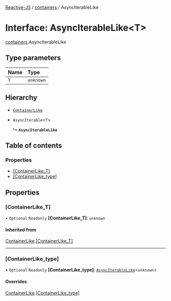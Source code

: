 [Reactive-JS](../README.md) / [containers](../modules/containers.md) / AsyncIterableLike

# Interface: AsyncIterableLike<T\>

[containers](../modules/containers.md).AsyncIterableLike

## Type parameters

| Name | Type |
| :------ | :------ |
| `T` | `unknown` |

## Hierarchy

- [`ContainerLike`](containers.ContainerLike.md)

- `AsyncIterable`<`T`\>

  ↳ **`AsyncIterableLike`**

## Table of contents

### Properties

- [[ContainerLike\_T]](containers.AsyncIterableLike.md#[containerlike_t])
- [[ContainerLike\_type]](containers.AsyncIterableLike.md#[containerlike_type])

## Properties

### [ContainerLike\_T]

• `Optional` `Readonly` **[ContainerLike\_T]**: `unknown`

#### Inherited from

[ContainerLike](containers.ContainerLike.md).[[ContainerLike_T]](containers.ContainerLike.md#[containerlike_t])

___

### [ContainerLike\_type]

• `Optional` `Readonly` **[ContainerLike\_type]**: [`AsyncIterableLike`](containers.AsyncIterableLike.md)<`unknown`\>

#### Overrides

[ContainerLike](containers.ContainerLike.md).[[ContainerLike_type]](containers.ContainerLike.md#[containerlike_type])
